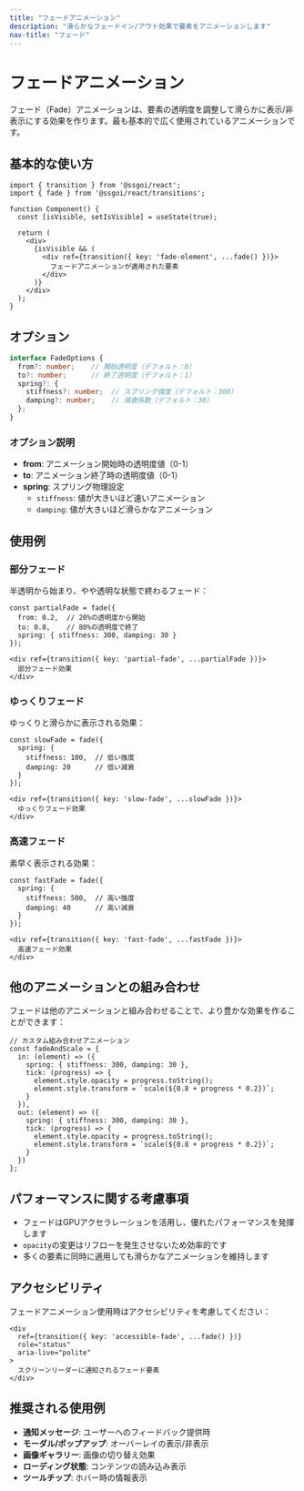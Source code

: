 ```yaml
---
title: "フェードアニメーション"
description: "滑らかなフェードイン/アウト効果で要素をアニメーションします"
nav-title: "フェード"
---
```


# フェードアニメーション

フェード（Fade）アニメーションは、要素の透明度を調整して滑らかに表示/非表示にする効果を作ります。最も基本的で広く使用されているアニメーションです。

## 基本的な使い方

```tsx
import { transition } from '@ssgoi/react';
import { fade } from '@ssgoi/react/transitions';

function Component() {
  const [isVisible, setIsVisible] = useState(true);
  
  return (
    <div>
      {isVisible && (
        <div ref={transition({ key: 'fade-element', ...fade() })}>
          フェードアニメーションが適用された要素
        </div>
      )}
    </div>
  );
}
```

## オプション

```typescript
interface FadeOptions {
  from?: number;    // 開始透明度（デフォルト：0）
  to?: number;      // 終了透明度（デフォルト：1）
  spring?: {
    stiffness?: number;  // スプリング強度（デフォルト：300）
    damping?: number;    // 減衰係数（デフォルト：30）
  };
}
```

### オプション説明

- **from**: アニメーション開始時の透明度値（0-1）
- **to**: アニメーション終了時の透明度値（0-1）
- **spring**: スプリング物理設定
  - `stiffness`: 値が大きいほど速いアニメーション
  - `damping`: 値が大きいほど滑らかなアニメーション

## 使用例

### 部分フェード

半透明から始まり、やや透明な状態で終わるフェード：

```tsx
const partialFade = fade({
  from: 0.2,  // 20%の透明度から開始
  to: 0.8,    // 80%の透明度で終了
  spring: { stiffness: 300, damping: 30 }
});

<div ref={transition({ key: 'partial-fade', ...partialFade })}>
  部分フェード効果
</div>
```

### ゆっくりフェード

ゆっくりと滑らかに表示される効果：

```tsx
const slowFade = fade({
  spring: { 
    stiffness: 100,  // 低い強度
    damping: 20      // 低い減衰
  }
});

<div ref={transition({ key: 'slow-fade', ...slowFade })}>
  ゆっくりフェード効果
</div>
```

### 高速フェード

素早く表示される効果：

```tsx
const fastFade = fade({
  spring: { 
    stiffness: 500,  // 高い強度
    damping: 40      // 高い減衰
  }
});

<div ref={transition({ key: 'fast-fade', ...fastFade })}>
  高速フェード効果
</div>
```

## 他のアニメーションとの組み合わせ

フェードは他のアニメーションと組み合わせることで、より豊かな効果を作ることができます：

```tsx
// カスタム組み合わせアニメーション
const fadeAndScale = {
  in: (element) => ({
    spring: { stiffness: 300, damping: 30 },
    tick: (progress) => {
      element.style.opacity = progress.toString();
      element.style.transform = `scale(${0.8 + progress * 0.2})`;
    }
  }),
  out: (element) => ({
    spring: { stiffness: 300, damping: 30 },
    tick: (progress) => {
      element.style.opacity = progress.toString();
      element.style.transform = `scale(${0.8 + progress * 0.2})`;
    }
  })
};
```

## パフォーマンスに関する考慮事項

- フェードはGPUアクセラレーションを活用し、優れたパフォーマンスを発揮します
- `opacity`の変更はリフローを発生させないため効率的です
- 多くの要素に同時に適用しても滑らかなアニメーションを維持します

## アクセシビリティ

フェードアニメーション使用時はアクセシビリティを考慮してください：

```tsx
<div 
  ref={transition({ key: 'accessible-fade', ...fade() })}
  role="status"
  aria-live="polite"
>
  スクリーンリーダーに通知されるフェード要素
</div>
```

## 推奨される使用例

- **通知メッセージ**: ユーザーへのフィードバック提供時
- **モーダル/ポップアップ**: オーバーレイの表示/非表示
- **画像ギャラリー**: 画像の切り替え効果
- **ローディング状態**: コンテンツの読み込み表示
- **ツールチップ**: ホバー時の情報表示